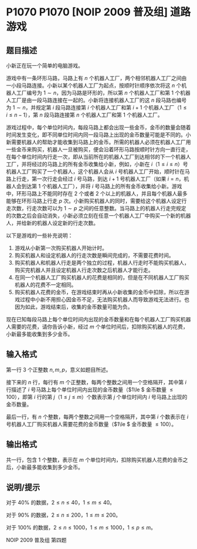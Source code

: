 # P1070 P1070 [NOIP 2009 普及组] 道路游戏

## 题目描述

小新正在玩一个简单的电脑游戏。

游戏中有一条环形马路，马路上有 $n$ 个机器人工厂，两个相邻机器人工厂之间由一小段马路连接。小新以某个机器人工厂为起点，按顺时针顺序依次将这 $n$ 个机器人工厂编号为 $1\sim n$，因为马路是环形的，所以第 $n$ 个机器人工厂和第 $1$ 个机器人工厂是由一段马路连接在一起的。小新将连接机器人工厂的这 $n$ 段马路也编号为 $1\sim n$，并规定第 $i$ 段马路连接第 $i$ 个机器人工厂和第 $i+1$ 个机器人工厂（$1\le i\le n-1$），第 $n$ 段马路连接第 $n$ 个机器人工厂和第 $1$ 个机器人工厂。

游戏过程中，每个单位时间内，每段马路上都会出现一些金币，金币的数量会随着时间发生变化，即不同单位时间内同一段马路上出现的金币数量可能是不同的。小新需要机器人的帮助才能收集到马路上的金币。所需的机器人必须在机器人工厂用一些金币来购买，机器人一旦被购买，便会沿着环形马路按顺时针方向一直行走，在每个单位时间内行走一次，即从当前所在的机器人工厂到达相邻的下一个机器人工厂，并将经过的马路上的所有金币收集给小新，例如，小新在 $i$（$1\le i\le n$）号机器人工厂购买了一个机器人，这个机器人会从 $i$ 号机器人工厂开始，顺时针在马路上行走，第一次行走会经过 $i$ 号马路，到达 $i+1$ 号机器人工厂（如果 $i=n$，机器人会到达第 $1$ 个机器人工厂），并将 $i$ 号马路上的所有金币收集给小新。游戏中，环形马路上不能同时存在 $2$ 个或者 $2$ 个以上的机器人，并且每个机器人最多能够在环形马路上行走 $p$ 次。小新购买机器人的同时，需要给这个机器人设定行走次数，行走次数可以为 $1\sim p$ 之间的任意整数。当马路上的机器人行走完规定的次数之后会自动消失，小新必须立刻在任意一个机器人工厂中购买一个新的机器人，并给新的机器人设定新的行走次数。

以下是游戏的一些补充说明：

1. 游戏从小新第一次购买机器人开始计时。
2. 购买机器人和设定机器人的行走次数是瞬间完成的，不需要花费时间。
3. 购买机器人和机器人行走是两个独立的过程，机器人行走时不能购买机器人，购买完机器人并且设定机器人行走次数之后机器人才能行走。
4. 在同一个机器人工厂购买机器人的花费是相同的，但是在不同机器人工厂购买机器人的花费不一定相同。
5. 购买机器人花费的金币，在游戏结束时再从小新收集的金币中扣除，所以在游戏过程中小新不用担心因金币不足，无法购买机器人而导致游戏无法进行。也因为如此，游戏结束后，收集的金币数量可能为负。

现在已知每段马路上每个单位时间内出现的金币数量和在每个机器人工厂购买机器人需要的花费，请你告诉小新，经过 $m$ 个单位时间后，扣除购买机器人的花费，小新最多能收集到多少金币。


## 输入格式

第一行 $3$ 个正整数 $n,m,p$，意义如题目所述。

接下来的 $n$ 行，每行有 $m$ 个正整数，每两个整数之间用一个空格隔开，其中第 $i$ 行描述了 $i$ 号马路上每个单位时间内出现的金币数量（$1\le $ 金币数量 $\le 100$），即第 $i$ 行的第 $j$（$1\le j\le m$）个数表示第 $j$ 个单位时间内 $i$ 号马路上出现的金币数量。

最后一行，有 $n$ 个整数，每两个整数之间用一个空格隔开，其中第 $i$ 个数表示在 $i$ 号机器人工厂购买机器人需要花费的金币数量（$1\le $ 金币数量 $\le 100$）。

## 输出格式

共一行，包含 $1$ 个整数，表示在 $m$ 个单位时间内，扣除购买机器人花费的金币之后，小新最多能收集到多少金币。

## 说明/提示

对于 $40\%$ 的数据，$2\le n\le 40$，$1\le m\le 40$。

对于 $90\%$ 的数据，$2\le n\le 200$，$1\le m\le 200$。

对于 $100\%$ 的数据，$2\le n\le 1000$，$1\le m\le 1000$，$1\le p\le m$。

NOIP 2009 普及组 第四题

